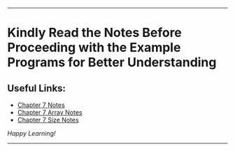 
---

# Kindly Read the Notes Before Proceeding with the Example Programs for Better Understanding

## Useful Links:

- [Chapter 7 Notes](https://github.com/DipsanaRoy/learn-c-with-practice/blob/main/C007_Arrays/CHAPTER_7.pdf)
- [Chapter 7 Array Notes](https://github.com/DipsanaRoy/learn-c-with-practice/blob/main/C007_Arrays/C7_ARR_NOTES.md)
- [Chapter 7 Size Notes](https://github.com/DipsanaRoy/learn-c-with-practice/blob/main/C007_Arrays/C7_SIZE_NOTES.md)

*Happy Learning!*

---
